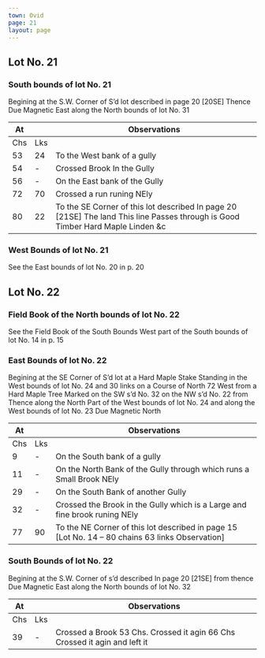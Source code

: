 ```yaml
---
town: Ovid
page: 21
layout: page
---
```


## Lot No. 21

### South bounds of lot No. 21

Begining at the S.W. Corner of S’d lot described in page 20 [20SE] Thence Due Magnetic East along the North bounds of lot No. 31

| At |    | Observations |
| -- | -- | ------------ |
| Chs | Lks | |
| 53 | 24 | To the West bank of a gully |
| 54 | - | Crossed Brook In the Gully |
| 56 | - | On the East bank of the Gully |
| 72 | 70 | Crossed a run runing NEly |
|80 | 22 | To the SE Corner of this lot described In page 20 [21SE] The land This line Passes through is Good Timber Hard Maple Linden &c |

### West Bounds of lot No. 21

See the East bounds of lot No. 20 in p. 20

## Lot No. 22

### Field Book of the North bounds of lot No. 22

See the Field Book of the South Bounds West part of the South bounds of lot No. 14 in p. 15

### East Bounds of lot No. 22

Begining at the SE Corner of S’d lot at a Hard Maple Stake Standing in the West bounds of lot No. 24 and 30 links on a Course of North 72 West from a Hard Maple Tree Marked on the SW s’d No. 32 on the NW s’d  No. 22 from Thence along the North Part of the West bounds of lot No. 24 and along the West bounds of lot No. 23 Due Magnetic North

| At |    | Observations |
| -- | -- | ------------ |
| Chs | Lks | |
| 9 | - | On the South bank of a gully |
| 11 | - | On the North Bank of the Gully through which runs a Small Brook NEly |
| 29 | - | On the South Bank of another Gully |
| 32 | - | Crossed the Brook in the Gully which is a Large and fine brook runing NEly |
| 77 | 90 | To the NE Corner of this lot described in page 15 [Lot No. 14 – 80 chains 63 links Observation] |

### South Bounds of lot No. 22

Begining at the S.W. Corner of s’d described In page 20 [21SE] from thence Due Magnetic East along the North bounds of lot No. 32

| At |    | Observations |
| -- | -- | ------------ |
| Chs | Lks | |
| 39 | - | Crossed a Brook 53 Chs. Crossed it agin 66 Chs Crossed it agin and left it | runing NEly  |
